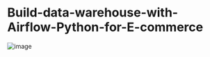 # Build-data-warehouse-with-Airflow-Python-for-E-commerce
![image](https://github.com/user-attachments/assets/6eaf6963-8272-437a-9bdf-1b57bfc538e2)

